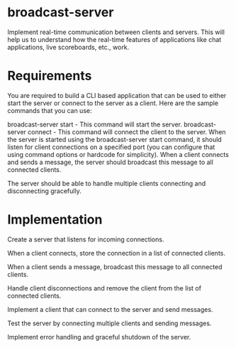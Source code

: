 # broadcast-server
Implement real-time communication between clients and servers. This will help us to understand how the real-time features of applications like chat applications, live scoreboards, etc., work.

# Requirements

You are required to build a CLI based application that can be used to either start the server or connect to the server as a client. Here are the sample commands that you can use:

broadcast-server start - This command will start the server.
broadcast-server connect - This command will connect the client to the server.
When the server is started using the broadcast-server start command, it should listen for client connections on a specified port (you can configure that using command options or hardcode for simplicity). When a client connects and sends a message, the server should broadcast this message to all connected clients.

The server should be able to handle multiple clients connecting and disconnecting gracefully.

# Implementation

Create a server that listens for incoming connections.

When a client connects, store the connection in a list of connected clients.

When a client sends a message, broadcast this message to all connected clients.

Handle client disconnections and remove the client from the list of connected clients.

Implement a client that can connect to the server and send messages.

Test the server by connecting multiple clients and sending messages.

Implement error handling and graceful shutdown of the server.
